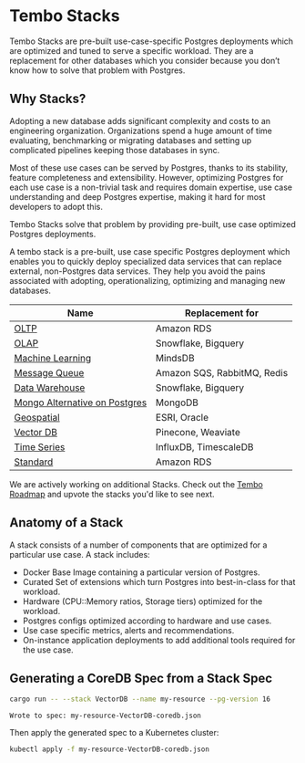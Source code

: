 # Tembo Stacks

Tembo Stacks are pre-built use-case-specific Postgres deployments which are optimized and tuned to serve a specific workload. They are a replacement for other databases which you consider because you don’t know how to solve that problem with Postgres.

## Why Stacks?

Adopting a new database adds significant complexity and costs to an engineering organization. Organizations spend a huge amount of time evaluating, benchmarking or migrating databases and setting up complicated pipelines keeping those databases in sync.

Most of these use cases can be served by Postgres, thanks to its stability, feature completeness and extensibility. However, optimizing Postgres for each use case is a non-trivial task and requires domain expertise, use case understanding and deep Postgres expertise, making it hard for most developers to adopt this.

Tembo Stacks solve that problem by providing pre-built, use case optimized Postgres deployments.

A tembo stack is a pre-built, use case specific Postgres deployment which enables you to quickly deploy specialized data services that can replace external, non-Postgres data services. They help you avoid the pains associated with adopting, operationalizing, optimizing and managing new databases.

|Name|Replacement for|
|----|---------------|
|[OLTP](./src/stacks/specs/oltp.yaml)| Amazon RDS |
|[OLAP](./src/stacks/specs/olap.yaml)| Snowflake, Bigquery |
|[Machine Learning](./src/stacks/specs/machine_learning.yaml)| MindsDB |
|[Message Queue](./src/stacks/specs/message_queue.yaml)| Amazon SQS, RabbitMQ, Redis |
|[Data Warehouse](./src/stacks/specs/data_warehouse.yaml)| Snowflake, Bigquery |
|[Mongo Alternative on Postgres](./src/stacks/specs/mongo_alternative.yaml)| MongoDB |
|[Geospatial](./src/stacks/specs/gis.yaml)| ESRI, Oracle |
|[Vector DB](./src/stacks/specs/vectordb.yaml)| Pinecone, Weaviate |
|[Time Series](./src/stacks/specs/timeseries.yaml)| InfluxDB, TimescaleDB |
|[Standard](./src/stacks/specs/standard.yaml)| Amazon RDS |

We are actively working on additional Stacks. Check out the [Tembo Roadmap](https://roadmap.tembo.io/roadmap) and upvote the stacks you'd like to see next.

## Anatomy of a Stack

A stack consists of a number of components that are optimized for a particular use case. A stack includes:

* Docker Base Image containing a particular version of Postgres.
* Curated Set of extensions which turn Postgres into best-in-class for that workload.
* Hardware (CPU::Memory ratios, Storage tiers) optimized for the workload.
* Postgres configs optimized according to hardware and use cases.
* Use case specific metrics, alerts and recommendations.
* On-instance application deployments to add additional tools required for the use case.

## Generating a CoreDB Spec from a Stack Spec

```bash
cargo run -- --stack VectorDB --name my-resource --pg-version 16
```

```text
Wrote to spec: my-resource-VectorDB-coredb.json
```

Then apply the generated spec to a Kubernetes cluster:

```bash
kubectl apply -f my-resource-VectorDB-coredb.json
```

